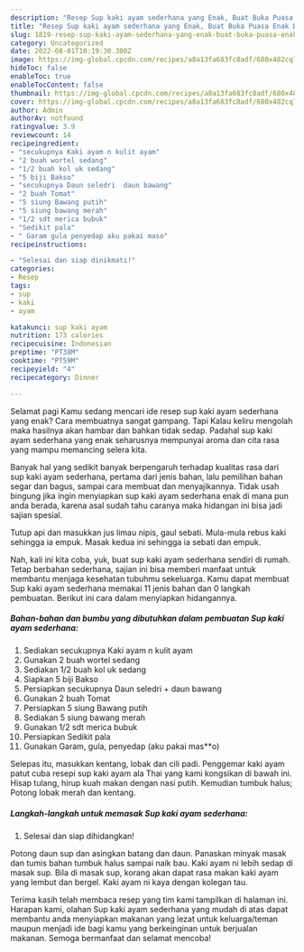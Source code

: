 ```yaml
---
description: "Resep Sup kaki ayam sederhana yang Enak, Buat Buka Puasa Enak Banget"
title: "Resep Sup kaki ayam sederhana yang Enak, Buat Buka Puasa Enak Banget"
slug: 1819-resep-sup-kaki-ayam-sederhana-yang-enak-buat-buka-puasa-enak-banget
category: Uncategorized
date: 2022-08-01T10:19:30.300Z
image: https://img-global.cpcdn.com/recipes/a8a13fa683fc8adf/680x482cq70/sup-kaki-ayam-sederhana-foto-resep-utama.jpg
hideToc: false
enableToc: true
enableTocContent: false
thumbnail: https://img-global.cpcdn.com/recipes/a8a13fa683fc8adf/680x482cq70/sup-kaki-ayam-sederhana-foto-resep-utama.jpg
cover: https://img-global.cpcdn.com/recipes/a8a13fa683fc8adf/680x482cq70/sup-kaki-ayam-sederhana-foto-resep-utama.jpg
author: Admin
authorAv: notfound
ratingvalue: 3.9
reviewcount: 14
recipeingredient:
- "secukupnya Kaki ayam n kulit ayam"
- "2 buah wortel sedang"
- "1/2 buah kol uk sedang"
- "5 biji Bakso"
- "secukupnya Daun seledri  daun bawang"
- "2 buah Tomat"
- "5 siung Bawang putih"
- "5 siung bawang merah"
- "1/2 sdt merica bubuk"
- "Sedikit pala"
- " Garam gula penyedap aku pakai maso"
recipeinstructions:

- "Selesai dan siap dinikmati!"
categories:
- Resep
tags:
- sup
- kaki
- ayam

katakunci: sup kaki ayam 
nutrition: 173 calories
recipecuisine: Indonesian
preptime: "PT38M"
cooktime: "PT59M"
recipeyield: "4"
recipecategory: Dinner

---
```



Selamat pagi Kamu sedang mencari ide resep sup kaki ayam sederhana yang enak? Cara membuatnya sangat gampang. Tapi Kalau keliru mengolah maka hasilnya akan hambar dan bahkan tidak sedap. Padahal sup kaki ayam sederhana yang enak seharusnya mempunyai aroma dan cita rasa yang mampu memancing selera kita.


Banyak hal yang sedikit banyak berpengaruh terhadap kualitas rasa dari sup kaki ayam sederhana, pertama dari jenis bahan, lalu pemilihan bahan segar dan bagus, sampai cara membuat dan menyajikannya. Tidak usah bingung jika ingin menyiapkan sup kaki ayam sederhana enak di mana pun anda berada, karena asal sudah tahu caranya maka hidangan ini bisa jadi sajian spesial.

Tutup api dan masukkan jus limau nipis, gaul sebati. Mula-mula rebus kaki sehingga ia empuk. Masak kedua ini sehingga ia sebati dan empuk.


Nah, kali ini kita coba, yuk, buat sup kaki ayam sederhana sendiri di rumah. Tetap berbahan sederhana, sajian ini bisa memberi manfaat untuk membantu menjaga kesehatan tubuhmu sekeluarga. Kamu dapat membuat Sup kaki ayam sederhana memakai 11 jenis bahan dan 0 langkah pembuatan. Berikut ini cara dalam menyiapkan hidangannya.

<!--inarticleads1-->

##### Bahan-bahan dan bumbu yang dibutuhkan dalam pembuatan Sup kaki ayam sederhana:

1. Sediakan secukupnya Kaki ayam n kulit ayam
1. Gunakan 2 buah wortel sedang
1. Sediakan 1/2 buah kol uk sedang
1. Siapkan 5 biji Bakso
1. Persiapkan secukupnya Daun seledri + daun bawang
1. Gunakan 2 buah Tomat
1. Persiapkan 5 siung Bawang putih
1. Sediakan 5 siung bawang merah
1. Gunakan 1/2 sdt merica bubuk
1. Persiapkan Sedikit pala
1. Gunakan  Garam, gula, penyedap (aku pakai mas**o)


Selepas itu, masukkan kentang, lobak dan cili padi. Penggemar kaki ayam patut cuba resepi sup kaki ayam ala Thai yang kami kongsikan di bawah ini. Hisap tulang, hirup kuah makan dengan nasi putih. Kemudian tumbuk halus; Potong lobak merah dan kentang. 

<!--inarticleads2-->

##### Langkah-langkah untuk memasak Sup kaki ayam sederhana:


1. Selesai dan siap dihidangkan!

Potong daun sup dan asingkan batang dan daun. Panaskan minyak masak dan tumis bahan tumbuk halus sampai naik bau. Kaki ayam ni lebih sedap di masak sup. Bila di masak sup, korang akan dapat rasa makan kaki ayam yang lembut dan bergel. Kaki ayam ni kaya dengan kolegan tau. 

Terima kasih telah membaca resep yang tim kami tampilkan di halaman ini. Harapan kami, olahan Sup kaki ayam sederhana yang mudah di atas dapat membantu anda menyiapkan makanan yang lezat untuk keluarga/teman maupun menjadi ide bagi kamu yang berkeinginan untuk berjualan makanan. Semoga bermanfaat dan selamat mencoba!
